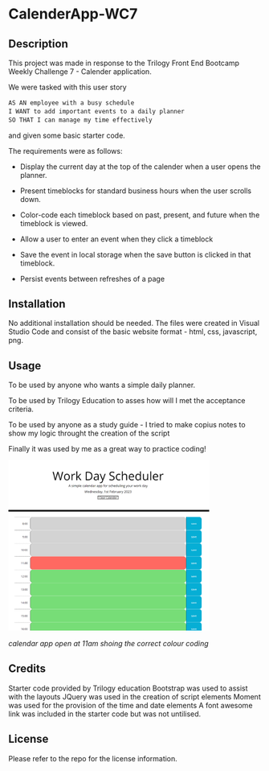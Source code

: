# CalenderApp-WC7

## Description

This project was made in response to the Trilogy Front End Bootcamp Weekly Challenge 7 - Calender application.

We were tasked with this user story

```md
AS AN employee with a busy schedule
I WANT to add important events to a daily planner
SO THAT I can manage my time effectively
```

and given some basic starter code. 

The requirements were as follows:

* Display the current day at the top of the calender when a user opens the planner.
 
* Present timeblocks for standard business hours when the user scrolls down.
 
* Color-code each timeblock based on past, present, and future when the timeblock is viewed.
 
* Allow a user to enter an event when they click a timeblock

* Save the event in local storage when the save button is clicked in that timeblock.

* Persist events between refreshes of a page


## Installation

No additional installation should be needed. The files were created in Visual Studio Code and consist of the basic website format - html, css, javascript, png.

## Usage

To be used by anyone who wants a simple daily planner.

To be used by Trilogy Education to asses how will I met the acceptance criteria.

To be used by anyone as a study guide - I tried to make copius notes to show my logic throught the creation of the script

Finally it was used by me as a great way to practice coding!


<img src="./assets/images/screenshot1.png" alt="example question" width="400">

*calendar app open at 11am shoing the correct colour coding*

## Credits

Starter code provided by Trilogy education
Bootstrap was used to assist with the layouts
JQuery was used in the creation of script elements
Moment was used for the provision of the time and date elements
A font awesome link was included in the starter code but was not untilised.

## License

Please refer to the repo for the license information.

